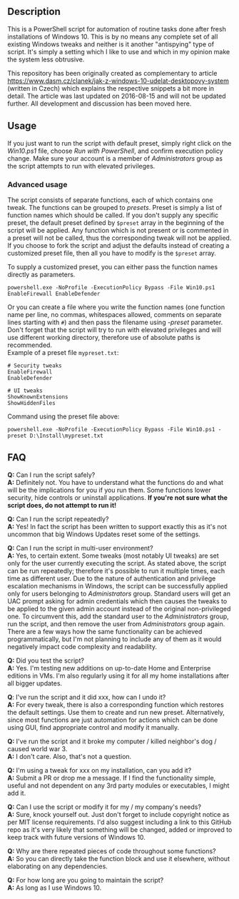 ## Description

This is a PowerShell script for automation of routine tasks done after fresh installations of Windows 10. This is by no means any complete set of all existing Windows tweaks and neither is it another "antispying" type of script. It's simply a setting which I like to use and which in my opinion make the system less obtrusive.

This repository has been originally created as complementary to article https://www.dasm.cz/clanek/jak-z-windows-10-udelat-desktopovy-system (written in Czech) which explains the respective snippets a bit more in detail. The article was last updated on 2016-08-15 and will not be updated further. All development and discussion has been moved here.

## Usage
If you just want to run the script with default preset, simply right click on the *Win10.ps1* file, choose *Run with PowerShell*, and confirm execution policy change. Make sure your account is a member of *Administrators* group as the script attempts to run with elevated privileges.

### Advanced usage
The script consists of separate functions, each of which contains one tweak. The functions can be grouped to *presets*. Preset is simply a list of function names which should be called. If you don't supply any specific preset, the default preset defined by `$preset` array in the beginning of the script will be applied. Any function which is not present or is commented in a preset will not be called, thus the corresponding tweak will not be applied. If you choose to fork the script and adjust the defaults instead of creating a customized preset file, then all you have to modify is the `$preset` array.

To supply a customized preset, you can either pass the function names directly as parameters.

    powershell.exe -NoProfile -ExecutionPolicy Bypass -File Win10.ps1 EnableFirewall EnableDefender

Or you can create a file where you write the function names (one function name per line, no commas, whitespaces allowed, comments on separate lines starting with `#`) and then pass the filename using *-preset* parameter. Don't forget that the script will try to run with elevated privileges and will use different working directory, therefore use of absolute paths is recommended.  
Example of a preset file `mypreset.txt`:

    # Security tweaks
    EnableFirewall
    EnableDefender

    # UI tweaks
    ShowKnownExtensions
    ShowHiddenFiles

Command using the preset file above:

    powershell.exe -NoProfile -ExecutionPolicy Bypass -File Win10.ps1 -preset D:\Install\mypreset.txt

## FAQ

**Q:** Can I run the script safely?  
**A:** Definitely not. You have to understand what the functions do and what will be the implications for you if you run them. Some functions lower security, hide controls or uninstall applications. **If you're not sure what the script does, do not attempt to run it!**

**Q:** Can I run the script repeatedly?  
**A:** Yes! In fact the script has been written to support exactly this as it's not uncommon that big Windows Updates reset some of the settings.

**Q:** Can I run the script in multi-user environment?  
**A:** Yes, to certain extent. Some tweaks (most notably UI tweaks) are set only for the user currently executing the script. As stated above, the script can be run repeatedly; therefore it's possible to run it multiple times, each time as different user. Due to the nature of authentication and privilege escalation mechanisms in Windows, the script can be successfully applied only for users belonging to *Administrators* group. Standard users will get an UAC prompt asking for admin credentials which then causes the tweaks to be applied to the given admin account instead of the original non-privileged one. To circumvent this, add the standard user to the *Administrators* group, run the script, and then remove the user from *Administrators* group again. There are a few ways how the same functionality can be achieved programmatically, but I'm not planning to include any of them as it would negatively impact code complexity and readability.

**Q:** Did you test the script?  
**A:** Yes. I'm testing new additions on up-to-date Home and Enterprise editions in VMs. I'm also regularly using it for all my home installations after all bigger updates.

**Q**: I've run the script and it did xxx, how can I undo it?  
**A:** For every tweak, there is also a corresponding function which restores the default settings. Use them to create and run new preset. Alternatively, since most functions are just automation for actions which can be done using GUI, find appropriate control and modify it manually.

**Q:** I've run the script and it broke my computer / killed neighbor's dog / caused world war 3.  
**A:** I don't care. Also, that's not a question.

**Q:** I'm using a tweak for xxx on my installation, can you add it?  
**A:** Submit a PR or drop me a message. If I find the functionality simple, useful and not dependent on any 3rd party modules or executables, I might add it.

**Q:** Can I use the script or modify it for my / my company's needs?  
**A:** Sure, knock yourself out. Just don't forget to include copyright notice as per MIT license requirements. I'd also suggest including a link to this GitHub repo as it's very likely that something will be changed, added or improved to keep track with future versions of Windows 10.

**Q:** Why are there repeated pieces of code throughout some functions?  
**A:** So you can directly take the function block and use it elsewhere, without elaborating on any dependencies.

**Q:** For how long are you going to maintain the script?  
**A:** As long as I use Windows 10.
